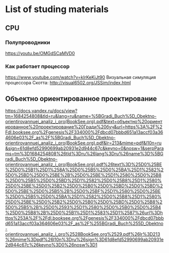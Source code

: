 # List of studing materials
## CPU
### Полупроводники
https://youtu.be/OMGdSCaMVD0

### Как работает процессор
https://www.youtube.com/watch?v=kIrKeKiJt90
Визуальная симуляция процессора Скотта: http://visual6502.org/JSSim/index.html

## Объектно ориентированное проектирование

https://docs.yandex.ru/docs/view?tm=1684254808&tld=ru&lang=ru&name=%5BGradi_Buch%5D_Obektno-orientirovannuei_analiz_i_pro(BookSee.org).pdf&text=объектно%20ориентированное%20проектирование%20Гради%20буч&url=https%3A%2F%2Fdl.booksee.org%2Fgenesis%2F334000%2Fdbcd07bbbd651a13accf03a364606e03%2F_as%2F%5BGradi_Buch%5D_Obektno-orientirovannuei_analiz_i_pro(BookSee.org).pdf&lr=213&mime=pdf&l10n=ru&sign=61d8efd52990699ab20931e2d944c67c&keyno=0&nosw=1&serpParams=tm%3D1684254808%26tld%3Dru%26lang%3Dru%26name%3D%5BGradi_Buch%5D_Obektno-orientirovannuei_analiz_i_pro(BookSee.org).pdf%26text%3D%25D0%25BE%25D0%25B1%25D1%258A%25D0%25B5%25D0%25BA%25D1%2582%25D0%25BD%25D0%25BE%2B%25D0%25BE%25D1%2580%25D0%25B8%25D0%25B5%25D0%25BD%25D1%2582%25D0%25B8%25D1%2580%25D0%25BE%25D0%25B2%25D0%25B0%25D0%25BD%25D0%25BD%25D0%25BE%25D0%25B5%2B%25D0%25BF%25D1%2580%25D0%25BE%25D0%25B5%25D0%25BA%25D1%2582%25D0%25B8%25D1%2580%25D0%25BE%25D0%25B2%25D0%25B0%25D0%25BD%25D0%25B8%25D0%25B5%2B%25D0%2593%25D1%2580%25D0%25B0%25D0%25B4%25D0%25B8%2B%25D0%25B1%25D1%2583%25D1%2587%26url%3Dhttps%253A%2F%2Fdl.booksee.org%2Fgenesis%2F334000%2Fdbcd07bbbd651a13accf03a364606e03%2F_as%2F%255BGradi_Buch%255D_Obektno-orientirovannuei_analiz_i_pro%2528BookSee.org%2529.pdf%26lr%3D213%26mime%3Dpdf%26l10n%3Dru%26sign%3D61d8efd52990699ab20931e2d944c67c%26keyno%3D0%26nosw%3D1

